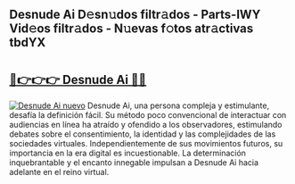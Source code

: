 ## Desnude Ai D𝚎sn𝚞dos filtr𝚊dos - Parts-IWY Vid𝚎os filtr𝚊dos - N𝚞evas f𝚘tos atr𝚊ctivas tbdYX

# <h2><a href="http://mb4bf2.tromn.icu/?c=Desnude+Ai">🔗👉👉👉 Desnude Ai 🔗🔗</a></h2>

[![Desnude Ai nuevo](https://i.imgur.com/pEAQMta.gif)](http://mb4bf2.tromn.icu/?c=Desnude+Ai)
Desnude Ai, una persona compleja y estimulante, desafía la definición fácil. Su método poco convencional de interactuar con audiencias en línea ha atraído y ofendido a los observadores, estimulando debates sobre el consentimiento, la identidad y las complejidades de las sociedades virtuales. Independientemente de sus movimientos futuros, su importancia en la era digital es incuestionable. La determinación inquebrantable y el encanto innegable impulsan a Desnude Ai hacia adelante en el reino virtual.
